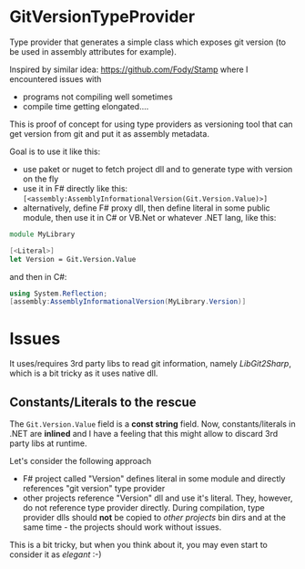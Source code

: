 # GitVersionTypeProvider
Type provider that generates a simple class which exposes git version (to be used in assembly attributes for example).

Inspired by similar idea: https://github.com/Fody/Stamp where I encountered issues with 

- programs not compiling well sometimes
- compile time getting elongated....

This is proof of concept for using type providers as versioning tool that can get version from git and put it as assembly metadata.

Goal is to use it like this:

- use paket or nuget to fetch project dll and to generate type with version on the fly
- use it in F# directly like this: `[<assembly:AssemblyInformationalVersion(Git.Version.Value)>]`
- alternatively, define F# proxy dll, then define literal in some public module, then use it in C# or VB.Net or whatever .NET lang, like this:

```FSharp
module MyLibrary

[<Literal>]
let Version = Git.Version.Value
```

and then in C#:

```csharp
using System.Reflection;
[assembly:AssemblyInformationalVersion(MyLibrary.Version)]
```
# Issues
It uses/requires 3rd party libs to read git information, namely *LibGit2Sharp*, which is a bit tricky as it uses native dll.

## Constants/Literals to the rescue
The `Git.Version.Value` field is a **const string** field. 
Now, constants/literals in .NET are **inlined** and I have a feeling that this might allow to discard 3rd party libs at runtime.

Let's consider the following approach

- F# project called "Version" defines literal in some module and directly references "git version" type provider
- other projects reference "Version" dll and use it's literal. They, however, do not reference type provider directly. 
During compilation, type provider dlls should **not** be copied to *other projects* bin dirs and at the same time - 
the projects should work without issues.

This is a bit tricky, but when you think about it, you may even start to consider it as *elegant* :-)
